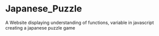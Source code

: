 # Japanese_Puzzle
A Website displaying understanding of  functions, variable in javascript creating a japanese puzzle game
